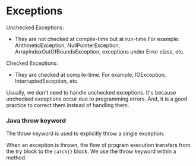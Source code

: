 # Exceptions

Unchecked Exceptions:

- They are not checked at compile-time but at run-time.For example: ArithmeticException, NullPointerException, ArrayIndexOutOfBoundsException, exceptions under Error class, etc.

Checked Exceptions:

- They are checked at compile-time. For example, IOException, InterruptedException, etc.

Usually, we don't need to handle unchecked exceptions. It's because unchecked exceptions occur due to programming errors. And, it is a good practice to correct them instead of handling them.

### Java throw keyword

The throw keyword is used to explicitly throw a single exception.

When an exception is thrown, the flow of program execution transfers from the try block to the `catch{}` block. We use the throw keyword within a method.
